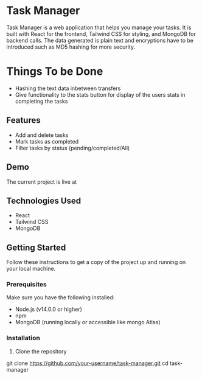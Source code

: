 # Task Manager

Task Manager is a web application that helps you manage your tasks. It is built with React for the frontend, Tailwind CSS for styling, and MongoDB for backend calls. The data generated is plain text and encryptions have to be introduced such as MD5 hashing for more security.

# Things To be Done

 - Hashing the text data inbetween transfers
 - Give functionality to the stats button for display of the users stats in completing the tasks

## Features

- Add and delete tasks
- Mark tasks as completed
- Filter tasks by status (pending/completed/All)

## Demo

The current project is live at


## Technologies Used

- React
- Tailwind CSS
- MongoDB

## Getting Started

Follow these instructions to get a copy of the project up and running on your local machine.

### Prerequisites

Make sure you have the following installed:

- Node.js (v14.0.0 or higher)
- npm
- MongoDB (running locally or accessible like mongo Atlas)

### Installation

1. Clone the repository

git clone https://github.com/your-username/task-manager.git
cd task-manager
